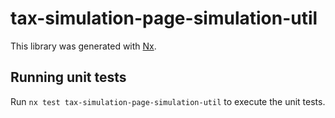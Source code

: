 # tax-simulation-page-simulation-util

This library was generated with [Nx](https://nx.dev).

## Running unit tests

Run `nx test tax-simulation-page-simulation-util` to execute the unit tests.

